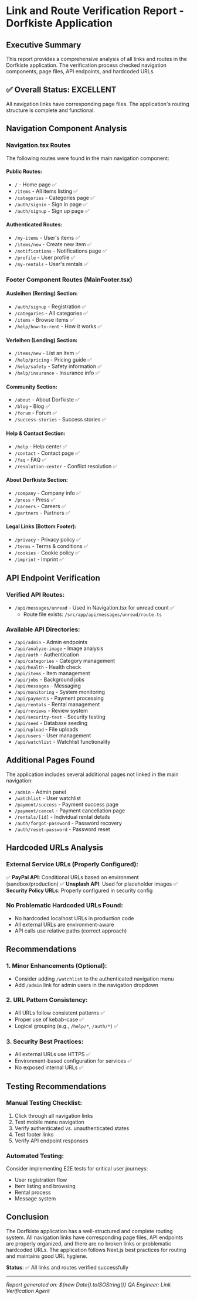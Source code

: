 # Link and Route Verification Report - Dorfkiste Application

## Executive Summary
This report provides a comprehensive analysis of all links and routes in the Dorfkiste application. The verification process checked navigation components, page files, API endpoints, and hardcoded URLs.

## ✅ Overall Status: EXCELLENT
All navigation links have corresponding page files. The application's routing structure is complete and functional.

## Navigation Component Analysis

### Navigation.tsx Routes
The following routes were found in the main navigation component:

#### Public Routes:
- `/` - Home page ✅
- `/items` - All items listing ✅
- `/categories` - Categories page ✅
- `/auth/signin` - Sign in page ✅
- `/auth/signup` - Sign up page ✅

#### Authenticated Routes:
- `/my-items` - User's items ✅
- `/items/new` - Create new item ✅
- `/notifications` - Notifications page ✅
- `/profile` - User profile ✅
- `/my-rentals` - User's rentals ✅

### Footer Component Routes (MainFooter.tsx)

#### Ausleihen (Renting) Section:
- `/auth/signup` - Registration ✅
- `/categories` - All categories ✅
- `/items` - Browse items ✅
- `/help/how-to-rent` - How it works ✅

#### Verleihen (Lending) Section:
- `/items/new` - List an item ✅
- `/help/pricing` - Pricing guide ✅
- `/help/safety` - Safety information ✅
- `/help/insurance` - Insurance info ✅

#### Community Section:
- `/about` - About Dorfkiste ✅
- `/blog` - Blog ✅
- `/forum` - Forum ✅
- `/success-stories` - Success stories ✅

#### Help & Contact Section:
- `/help` - Help center ✅
- `/contact` - Contact page ✅
- `/faq` - FAQ ✅
- `/resolution-center` - Conflict resolution ✅

#### About Dorfkiste Section:
- `/company` - Company info ✅
- `/press` - Press ✅
- `/careers` - Careers ✅
- `/partners` - Partners ✅

#### Legal Links (Bottom Footer):
- `/privacy` - Privacy policy ✅
- `/terms` - Terms & conditions ✅
- `/cookies` - Cookie policy ✅
- `/imprint` - Imprint ✅

## API Endpoint Verification

### Verified API Routes:
- `/api/messages/unread` - Used in Navigation.tsx for unread count ✅
  - Route file exists: `/src/app/api/messages/unread/route.ts`

### Available API Directories:
- `/api/admin` - Admin endpoints
- `/api/analyze-image` - Image analysis
- `/api/auth` - Authentication
- `/api/categories` - Category management
- `/api/health` - Health check
- `/api/items` - Item management
- `/api/jobs` - Background jobs
- `/api/messages` - Messaging
- `/api/monitoring` - System monitoring
- `/api/payments` - Payment processing
- `/api/rentals` - Rental management
- `/api/reviews` - Review system
- `/api/security-test` - Security testing
- `/api/seed` - Database seeding
- `/api/upload` - File uploads
- `/api/users` - User management
- `/api/watchlist` - Watchlist functionality

## Additional Pages Found
The application includes several additional pages not linked in the main navigation:
- `/admin` - Admin panel
- `/watchlist` - User watchlist
- `/payment/success` - Payment success page
- `/payment/cancel` - Payment cancellation page
- `/rentals/[id]` - Individual rental details
- `/auth/forgot-password` - Password recovery
- `/auth/reset-password` - Password reset

## Hardcoded URLs Analysis

### External Service URLs (Properly Configured):
✅ **PayPal API**: Conditional URLs based on environment (sandbox/production)
✅ **Unsplash API**: Used for placeholder images
✅ **Security Policy URLs**: Properly configured in security config

### No Problematic Hardcoded URLs Found:
- No hardcoded localhost URLs in production code
- All external URLs are environment-aware
- API calls use relative paths (correct approach)

## Recommendations

### 1. Minor Enhancements (Optional):
- Consider adding `/watchlist` to the authenticated navigation menu
- Add `/admin` link for admin users in the navigation dropdown

### 2. URL Pattern Consistency:
- All URLs follow consistent patterns ✅
- Proper use of kebab-case ✅
- Logical grouping (e.g., `/help/*`, `/auth/*`) ✅

### 3. Security Best Practices:
- All external URLs use HTTPS ✅
- Environment-based configuration for services ✅
- No exposed internal URLs ✅

## Testing Recommendations

### Manual Testing Checklist:
1. Click through all navigation links
2. Test mobile menu navigation
3. Verify authenticated vs. unauthenticated states
4. Test footer links
5. Verify API endpoint responses

### Automated Testing:
Consider implementing E2E tests for critical user journeys:
- User registration flow
- Item listing and browsing
- Rental process
- Message system

## Conclusion

The Dorfkiste application has a well-structured and complete routing system. All navigation links have corresponding page files, API endpoints are properly organized, and there are no broken links or problematic hardcoded URLs. The application follows Next.js best practices for routing and maintains good URL hygiene.

**Status**: ✅ All links and routes verified successfully

---
*Report generated on: ${new Date().toISOString()}*
*QA Engineer: Link Verification Agent*